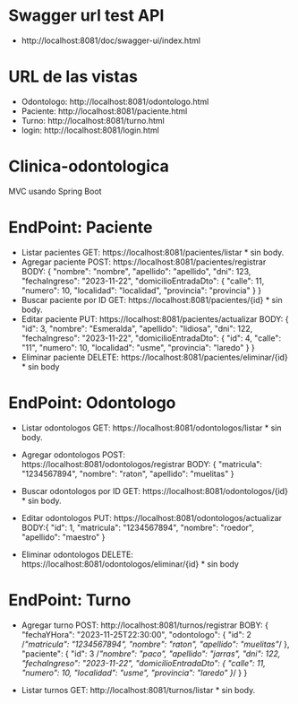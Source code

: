 # Swagger url test API
- http://localhost:8081/doc/swagger-ui/index.html

# URL de las vistas
- Odontologo: http://localhost:8081/odontologo.html
- Paciente: http://localhost:8081/paciente.html
- Turno: http://localhost:8081/turno.html
- login: http://localhost:8081/login.html

# Clinica-odontologica
MVC usando Spring Boot

# EndPoint: Paciente 
- Listar pacientes
GET: https://localhost:8081/pacientes/listar * sin body.
- Agregar paciente
POST: https://localhost:8081/pacientes/registrar
BODY:
  {
  "nombre": "nombre",
  "apellido": "apellido",
  "dni": 123,
  "fechaIngreso": "2023-11-22",
  "domicilioEntradaDto": {
  "calle": 11,
  "numero": 10,
  "localidad": "localidad",
  "provincia": "provincia"
  }
  }
- Buscar paciente por ID
GET: https://localhost:8081/pacientes/{id} * sin body.
- Editar paciente
PUT: https://localhost:8081/pacientes/actualizar 
BODY: 
  {
  "id": 3,
  "nombre": "Esmeralda",
  "apellido": "lidiosa",
  "dni": 122,
  "fechaIngreso": "2023-11-22",
  "domicilioEntradaDto": {
  "id": 4,
  "calle": "11",
  "numero": 10,
  "localidad": "usme",
  "provincia": "laredo"
  }
  }
- Eliminar paciente
DELETE: https://localhost:8081/pacientes/eliminar/{id} * sin body

# EndPoint: Odontologo

- Listar odontologos
  GET: https://localhost:8081/odontologos/listar * sin body.

- Agregar odontologos
POST:  https://localhost:8081/odontologos/registrar
BODY:
  {
  "matricula": "1234567894",
  "nombre": "raton",
  "apellido": "muelitas"
  }

- Buscar odontologos por ID 
GET: https://localhost:8081/odontologos/{id} * sin body.

- Editar odontologos 
PUT: https://localhost:8081/odontologos/actualizar 
BODY:{
  "id": 1,
  "matricula": "1234567894",
  "nombre": "roedor",
  "apellido": "maestro"
  }

- Eliminar odontologos 
DELETE: https://localhost:8081/odontologos/eliminar/{id} * sin body


# EndPoint: Turno
- Agregar turno 
POST: http://localhost:8081/turnos/registrar
BOBY: {
  "fechaYHora": "2023-11-25T22:30:00",
  "odontologo": {
  "id": 2
  /*"matricula": "1234567894",
  "nombre": "raton",
  "apellido": "muelitas"*/
  },
  "paciente": {
  "id": 3
  /*"nombre": "paco",
  "apellido": "jarras",
  "dni": 122,
  "fechaIngreso": "2023-11-22",
  "domicilioEntradaDto": {
  "calle": 11,
  "numero": 10,
  "localidad": "usme",
  "provincia": "laredo"
  }*/
  }
  }

- Listar turnos 
GET: http://localhost:8081/turnos/listar * sin body.
